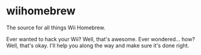 # wiihomebrew
The source for all things Wii Homebrew.


Ever wanted to hack your Wii? Well, that's awesome. Ever wondered... how? Well, that's okay. I'll help you along the way and make sure it's done right.
